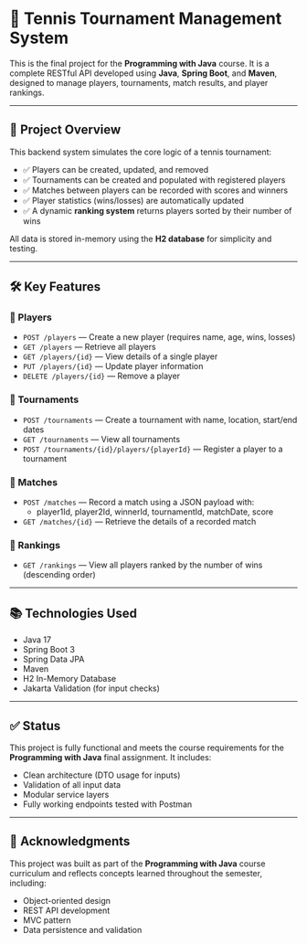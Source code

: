 # 🎾 Tennis Tournament Management System

This is the final project for the **Programming with Java** course. It is a complete RESTful API developed using **Java**, **Spring Boot**, and **Maven**, designed to manage players, tournaments, match results, and player rankings.

---

## 🧠 Project Overview

This backend system simulates the core logic of a tennis tournament:

- ✅ Players can be created, updated, and removed
- ✅ Tournaments can be created and populated with registered players
- ✅ Matches between players can be recorded with scores and winners
- ✅ Player statistics (wins/losses) are automatically updated
- ✅ A dynamic **ranking system** returns players sorted by their number of wins

All data is stored in-memory using the **H2 database** for simplicity and testing.

---

## 🛠️ Key Features

### 🔹 Players
- `POST /players` — Create a new player (requires name, age, wins, losses)
- `GET /players` — Retrieve all players
- `GET /players/{id}` — View details of a single player
- `PUT /players/{id}` — Update player information
- `DELETE /players/{id}` — Remove a player

### 🔹 Tournaments
- `POST /tournaments` — Create a tournament with name, location, start/end dates
- `GET /tournaments` — View all tournaments
- `POST /tournaments/{id}/players/{playerId}` — Register a player to a tournament

### 🔹 Matches
- `POST /matches` — Record a match using a JSON payload with:
    - player1Id, player2Id, winnerId, tournamentId, matchDate, score
- `GET /matches/{id}` — Retrieve the details of a recorded match

### 🔹 Rankings
- `GET /rankings` — View all players ranked by the number of wins (descending order)

---

## 📚 Technologies Used
- Java 17
- Spring Boot 3
- Spring Data JPA
- Maven
- H2 In-Memory Database
- Jakarta Validation (for input checks)

---

## ✅ Status
This project is fully functional and meets the course requirements for the **Programming with Java** final assignment. It includes:
- Clean architecture (DTO usage for inputs)
- Validation of all input data
- Modular service layers
- Fully working endpoints tested with Postman

---

## 🙌 Acknowledgments
This project was built as part of the **Programming with Java** course curriculum and reflects concepts learned throughout the semester, including:
- Object-oriented design
- REST API development
- MVC pattern
- Data persistence and validation
